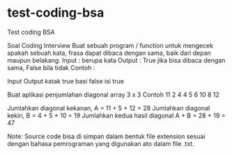 # test-coding-bsa
Test coding BSA
 
Soal Coding Interview
Buat sebuah program / function untuk mengecek apakah sebuah kata, frasa dapat dibaca dengan sama, baik dari depan maupun belakang. 
Input : berupa kata
Output : True jika bisa dibaca dengan sama, False bila tidak
Contoh : 

Input
Output
katak
true
basi
false
isi
true


Buat aplikasi penjumlahan diagonal array 3 x 3
Contoh 
11 2 4
4 5 6
10 8 12



Jumlahkan diagonal kekanan, A = 11 + 5 + 12 = 28
Jumlahkan diagonal kekiri, B = 4 + 5 + 10 = 19
Jumlahkan kedua hasil diagonal A + B = 28 + 19 = 47


Note:
Source code bisa di simpan dalam bentuk file extension sesuai dengan bahasa pemrograman yang digunakan ato dalam file .txt.

